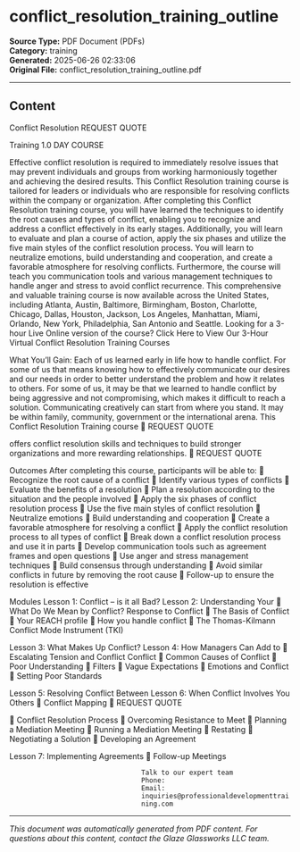 ﻿# conflict_resolution_training_outline

**Source Type:** PDF Document (PDFs)  
**Category:** training  
**Generated:** 2025-06-26 02:33:06  
**Original File:** conflict_resolution_training_outline.pdf

---

## Content

Conflict
Resolution                                                            REQUEST QUOTE



Training                                                              1.0 DAY COURSE




Effective conflict resolution is required to immediately resolve issues that may
prevent individuals and groups from working harmoniously together and
achieving the desired results. This Conflict Resolution training course is
tailored for leaders or individuals who are responsible for resolving conflicts
within the company or organization.
After completing this Conflict Resolution training course, you will have learned
the techniques to identify the root causes and types of conflict, enabling you
to recognize and address a conflict effectively in its early stages. Additionally,
you will learn to evaluate and plan a course of action, apply the six phases and
utilize the five main styles of the conflict resolution process.
You will learn to neutralize emotions, build understanding and cooperation,
and create a favorable atmosphere for resolving conflicts. Furthermore, the
course will teach you communication tools and various management
techniques to handle anger and stress to avoid conflict recurrence.
This comprehensive and valuable training course is now available across the
United States, including Atlanta, Austin, Baltimore, Birmingham, Boston,
Charlotte, Chicago, Dallas, Houston, Jackson, Los Angeles, Manhattan, Miami,
Orlando, New York, Philadelphia, San Antonio and Seattle.
Looking for a 3-hour Live Online version of the course? Click Here to View Our
3-Hour Virtual Conflict Resolution Training Courses




What You’ll Gain:
Each of us learned early in life how to handle conflict. For some of us that means knowing
how to effectively communicate our desires and our needs in order to better understand the
problem and how it relates to others. For some of us, it may be that we learned to handle
conflict by being aggressive and not compromising, which makes it difficult to reach a
solution.
Communicating creatively can start from where you stand. It may be within family,
community, government or the international arena. This Conflict Resolution Training course
                                                                                    REQUEST QUOTE




offers conflict resolution skills and techniques to build stronger organizations and more
rewarding relationships.
                                                                     REQUEST QUOTE




Outcomes
After completing this course, participants will be able to:
    Recognize the root cause of a conflict
    Identify various types of conflicts
    Evaluate the benefits of a resolution
    Plan a resolution according to the situation and the people involved
    Apply the six phases of conflict resolution process
    Use the five main styles of conflict resolution
    Neutralize emotions
    Build understanding and cooperation
    Create a favorable atmosphere for resolving a conflict
    Apply the conflict resolution process to all types of conflict
    Break down a conflict resolution process and use it in parts
    Develop communication tools such as agreement frames and open questions
    Use anger and stress management techniques
    Build consensus through understanding
    Avoid similar conflicts in future by removing the root cause
    Follow-up to ensure the resolution is effective




Modules
 Lesson 1: Conflict – is it all Bad?   Lesson 2: Understanding Your
    What Do We Mean by Conflict?      Response to Conflict
    The Basis of Conflict                 Your REACH profile
                                           How you handle conflict
                                           The Thomas-Kilmann Conflict Mode
                                             Instrument (TKI)


 Lesson 3: What Makes Up Conflict?     Lesson 4: How Managers Can Add to
    Escalating Tension and Conflict   Conflict
    Common Causes of Conflict             Poor Understanding
    Filters                               Vague Expectations
    Emotions and Conflict                 Setting Poor Standards


Lesson 5: Resolving Conflict Between   Lesson 6: When Conflict Involves You
Others                                     Conflict Mapping
                                                                    REQUEST QUOTE




     Conflict Resolution Process         Overcoming Resistance to Meet
     Planning a Mediation Meeting
     Running a Mediation Meeting
     Restating
     Negotiating a Solution
     Developing an Agreement


Lesson 7: Implementing Agreements
   Follow-up Meetings




                                     Talk to our expert team
                                     Phone:
                                     Email:
                                     inquiries@professionaldevelopmenttrai
                                     ning.com

---

*This document was automatically generated from PDF content. For questions about this content, contact the Glaze Glassworks LLC team.*
